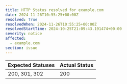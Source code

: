 ```yaml
---
title: HTTP Status resolved for example.com
date: 2024-11-26T10:55:25+00:00Z
resolved: True
resolvedWhen: 2024-11-26T10:55:25+00:00Z
resolvedStartTime: 2024-10-25T21:09:43.191474+00:00
severity: notice
affected:
  - example.com
section: issue
---
```


| Expected Statuses | Actual Status  |
|-------------------|----------------|
| 200, 301, 302 | 200 |
